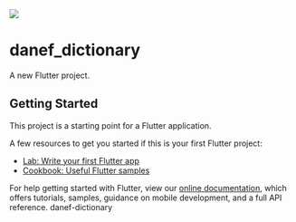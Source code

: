 <img src="https://api.codemagic.io/apps/5e307975cb1395000fdd3e8e/5e307975cb1395000fdd3e8d/status_badge.svg"/>

# danef_dictionary

A new Flutter project.

## Getting Started

This project is a starting point for a Flutter application.

A few resources to get you started if this is your first Flutter project:

- [Lab: Write your first Flutter app](https://flutter.dev/docs/get-started/codelab)
- [Cookbook: Useful Flutter samples](https://flutter.dev/docs/cookbook)

For help getting started with Flutter, view our
[online documentation](https://flutter.dev/docs), which offers tutorials,
samples, guidance on mobile development, and a full API reference.
danef-dictionary
